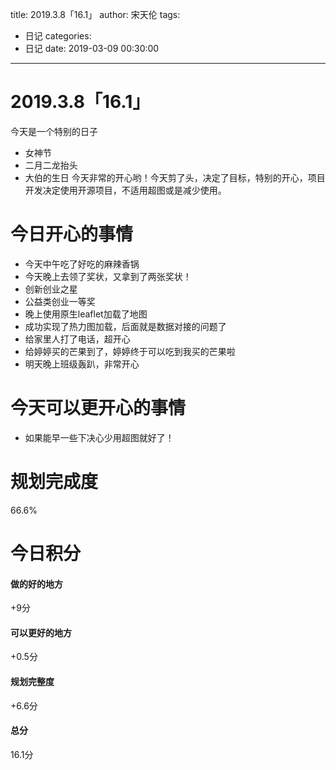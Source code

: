 title: 2019.3.8「16.1」
author: 宋天伦
tags:
  - 日记
categories:
  - 日记
date: 2019-03-09 00:30:00
---
# 2019.3.8「16.1」
今天是一个特别的日子
* 女神节
* 二月二龙抬头
* 大伯的生日
今天非常的开心哟！今天剪了头，决定了目标，特别的开心，项目开发决定使用开源项目，不适用超图或是减少使用。

# 今日开心的事情
* 今天中午吃了好吃的麻辣香锅
* 今天晚上去领了奖状，又拿到了两张奖状！
* 创新创业之星
* 公益类创业一等奖
* 晚上使用原生leaflet加载了地图
* 成功实现了热力图加载，后面就是数据对接的问题了
* 给家里人打了电话，超开心
* 给婷婷买的芒果到了，婷婷终于可以吃到我买的芒果啦
* 明天晚上班级轰趴，非常开心


# 今天可以更开心的事情
* 如果能早一些下决心少用超图就好了！

# 规划完成度
66.6%

# 今日积分
#### 做的好的地方
+9分
#### 可以更好的地方
+0.5分
#### 规划完整度
+6.6分
#### 总分
16.1分
